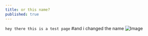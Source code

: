 ```yaml
---
title: or this name?
published: true
---
```



```hey there this is a test page```
#and i changed the name
![Image](../images/test.png)
